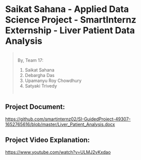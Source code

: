 # Saikat Sahana - Applied Data Science Project - SmartInternz Externship - Liver Patient Data Analysis

> <br>By, Team 17: <br>
> 1. Saikat Sahana <br>
> 2. Debargha Das <br>
> 3. Upamanyu Roy Chowdhury <br>
> 4. Satyaki Trivedy <br> <br>


## Project Document: 

https://github.com/smartinternz02/SI-GuidedProject-49307-1652765616/blob/master/Liver_Patient_Analysis.docx

## Project Video Explanation:

https://www.youtube.com/watch?v=ULMJ2vKxdao

